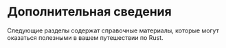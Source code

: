 # Дополнительная сведения

Следующие разделы содержат справочные материалы, которые могут оказаться полезными в вашем путешествии по Rust.
